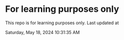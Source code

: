 # For learning purposes only
This repo is for learning purposes only.
Last updated at

Saturday, May 18, 2024 10:31:35 AM

